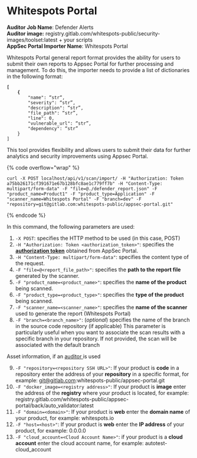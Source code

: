 # Whitespots Portal

**Auditor Job Name**: Defender Alerts\
**Auditor image:** registry.gitlab.com/whitespots-public/security-images/toolset:latest + your scripts\
**AppSec Portal Importer Name**: Whitespots Portal

Whitespots Portal general report format provides the ability for users to submit their own reports to Appsec Portal for further processing and management. To do this, the importer needs to provide a list of dictionaries in the following format:

<pre><code><strong>[
</strong><strong>    {
</strong>        "name": “str“,
        "severity": “str”,
        "description": “str”,
        "file_path": “str”,
        "line": 0,
        "vulnerable_url": “str”,
        "dependency": “str”
    }
]
</code></pre>

This tool provides flexibility and allows users to submit their data for further analytics and security improvements using Appsec Portal.

{% code overflow="wrap" %}
```
curl -X POST localhost/api/v1/scan/import/ -H "Authorization: Token a75bb26171cf391671e67b128bfc8ae1c779ff7b" -H "Content-Type: multipart/form-data" -F "file=@./defender_report.json" -F "product_name=Product1" -F "product_type=Application" -F "scanner_name=Whitespots Portal" -F "branch=dev" -F "repository=git@gitlab.com:whitespots-public/appsec-portal.git"
```
{% endcode %}

In this command, the following parameters are used:

1. `-X POST`: specifies the HTTP method to be used (in this case, POST)
2. `-H "Authorization: Token <authorization_token>"`: specifies the [**authorization token**](../../importing-reports-from-scanners-to-appsec-portal/#authorization-token) obtained from AppSec Portal.
3. `-H "Content-Type: multipart/form-data"`: specifies the content type of the request.
4. `-F "file=@<report_file_path>"`: specifies the **path to the report file** generated by the scanner.
5. `-F "product_name=<product_name>"`: specifies the **name of the product** being scanned.
6. `-F "product_type=<product_type>"`: specifies the **type of the product** being scanned.
7. `-F "scanner_name=<scanner_name>"`: specifies the **name of the scanner** used to generate the report (Whitespots Portal)
8. `-F "branch=<branch_name>"`: (_optional_) specifies the name of the branch in the source code repository (if applicable) This parameter is particularly useful when you want to associate the scan results with a specific branch in your repository. If not provided, the scan will be associated with the default branch

Asset information, if an [auditor ](broken-reference)is used

9. `-F "repository=<repository SSH URL>"`: If your product is **code** in a repository enter the address of your **repository** in a specific format, for example: git@gitlab.com:whitespots-public/appsec-portal.git
10. &#x20;`-F "docker_image=<registry address>"`: If your product is **image** enter the address of the **registry** where your product is located, for example: registry.gitlab.com/whitespots-public/appsec-portal/back/auto\_validator:latest
11. `-F "domain=<domain>"`: If your product is **web** enter the **domain name** of your product, for example: whitespots.io
12. `-F "host=<host>"`: If your product is **web** enter the **IP address** of your product, for example: 0.0.0.0
13. `-F "cloud_account=<Cloud Account Name>"`: if your product is a **cloud account** enter the cloud account name, for example: autotest-cloud\_account
